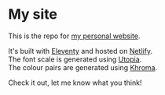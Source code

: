 # My site

This is the repo for [my personal website](https://jespers.site).

It's built with [Eleventy](https://11ty.dev/) and hosted on [Netlify](https://netlify.com).  
The font scale is generated using [Utopia](https://utopia.fyi).  
The colour pairs are generated using [Khroma](https://khroma.co).

Check it out, let me know what you think!
